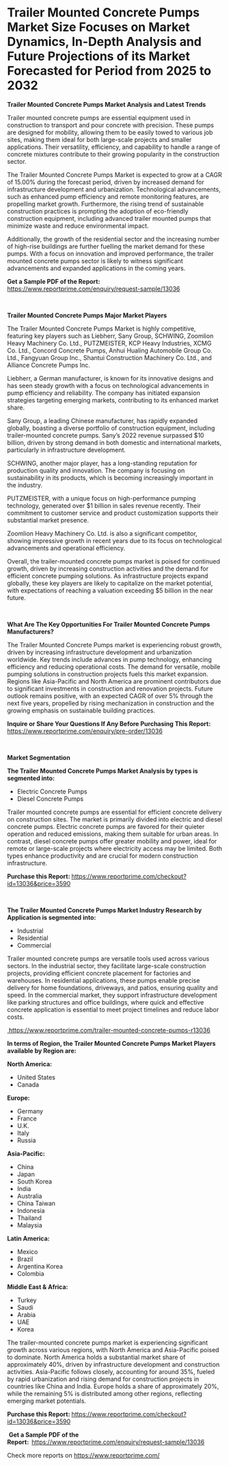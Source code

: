 <p><h1>Trailer Mounted Concrete Pumps Market Size Focuses on Market Dynamics, In-Depth Analysis and Future Projections of its Market Forecasted for Period from 2025 to 2032</h1></p><p><strong>Trailer Mounted Concrete Pumps Market Analysis and Latest Trends</strong></p>
<p><p>Trailer mounted concrete pumps are essential equipment used in construction to transport and pour concrete with precision. These pumps are designed for mobility, allowing them to be easily towed to various job sites, making them ideal for both large-scale projects and smaller applications. Their versatility, efficiency, and capability to handle a range of concrete mixtures contribute to their growing popularity in the construction sector.</p><p>The Trailer Mounted Concrete Pumps Market is expected to grow at a CAGR of 15.00% during the forecast period, driven by increased demand for infrastructure development and urbanization. Technological advancements, such as enhanced pump efficiency and remote monitoring features, are propelling market growth. Furthermore, the rising trend of sustainable construction practices is prompting the adoption of eco-friendly construction equipment, including advanced trailer mounted pumps that minimize waste and reduce environmental impact.</p><p>Additionally, the growth of the residential sector and the increasing number of high-rise buildings are further fuelling the market demand for these pumps. With a focus on innovation and improved performance, the trailer mounted concrete pumps sector is likely to witness significant advancements and expanded applications in the coming years.</p></p>
<p><strong>Get a Sample PDF of the Report:&nbsp;</strong> <a href="https://www.reportprime.com/enquiry/request-sample/13036?utm_campaign=3256&utm_medium=2&utm_source=Github&utm_content=ia&utm_term=19032025&utm_id=trailer-mounted-concrete-pumps">https://www.reportprime.com/enquiry/request-sample/13036</a></p>
<p>&nbsp;</p>
<p><strong>Trailer Mounted Concrete Pumps Major Market Players</strong></p>
<p><p>The Trailer Mounted Concrete Pumps Market is highly competitive, featuring key players such as Liebherr, Sany Group, SCHWING, Zoomlion Heavy Machinery Co. Ltd., PUTZMEISTER, KCP Heavy Industries, XCMG Co. Ltd., Concord Concrete Pumps, Anhui Hualing Automobile Group Co. Ltd., Fangyuan Group Inc., Shantui Construction Machinery Co. Ltd., and Alliance Concrete Pumps Inc. </p><p>Liebherr, a German manufacturer, is known for its innovative designs and has seen steady growth with a focus on technological advancements in pump efficiency and reliability. The company has initiated expansion strategies targeting emerging markets, contributing to its enhanced market share.</p><p>Sany Group, a leading Chinese manufacturer, has rapidly expanded globally, boasting a diverse portfolio of construction equipment, including trailer-mounted concrete pumps. Sany’s 2022 revenue surpassed $10 billion, driven by strong demand in both domestic and international markets, particularly in infrastructure development.</p><p>SCHWING, another major player, has a long-standing reputation for production quality and innovation. The company is focusing on sustainability in its products, which is becoming increasingly important in the industry. </p><p>PUTZMEISTER, with a unique focus on high-performance pumping technology, generated over $1 billion in sales revenue recently. Their commitment to customer service and product customization supports their substantial market presence.</p><p>Zoomlion Heavy Machinery Co. Ltd. is also a significant competitor, showing impressive growth in recent years due to its focus on technological advancements and operational efficiency. </p><p>Overall, the trailer-mounted concrete pumps market is poised for continued growth, driven by increasing construction activities and the demand for efficient concrete pumping solutions. As infrastructure projects expand globally, these key players are likely to capitalize on the market potential, with expectations of reaching a valuation exceeding $5 billion in the near future.</p></p>
<p>&nbsp;</p>
<p><strong>What Are The Key Opportunities For Trailer Mounted Concrete Pumps Manufacturers?</strong></p>
<p><p>The Trailer Mounted Concrete Pumps market is experiencing robust growth, driven by increasing infrastructure development and urbanization worldwide. Key trends include advances in pump technology, enhancing efficiency and reducing operational costs. The demand for versatile, mobile pumping solutions in construction projects fuels this market expansion. Regions like Asia-Pacific and North America are prominent contributors due to significant investments in construction and renovation projects. Future outlook remains positive, with an expected CAGR of over 5% through the next five years, propelled by rising mechanization in construction and the growing emphasis on sustainable building practices.</p></p>
<p><strong>Inquire or Share Your Questions If Any Before Purchasing This Report:</strong> <a href="https://www.reportprime.com/enquiry/pre-order/13036?utm_campaign=3256&utm_medium=2&utm_source=Github&utm_content=ia&utm_term=19032025&utm_id=trailer-mounted-concrete-pumps">https://www.reportprime.com/enquiry/pre-order/13036</a></p>
<p>&nbsp;</p>
<p><strong>Market Segmentation</strong></p>
<p><strong>The Trailer Mounted Concrete Pumps Market Analysis by types is segmented into:</strong></p>
<p><ul><li>Electric Concrete Pumps</li><li>Diesel Concrete Pumps</li></ul></p>
<p><p>Trailer mounted concrete pumps are essential for efficient concrete delivery on construction sites. The market is primarily divided into electric and diesel concrete pumps. Electric concrete pumps are favored for their quieter operation and reduced emissions, making them suitable for urban areas. In contrast, diesel concrete pumps offer greater mobility and power, ideal for remote or large-scale projects where electricity access may be limited. Both types enhance productivity and are crucial for modern construction infrastructure.</p></p>
<p><strong>Purchase this Report:&nbsp;</strong><a href="https://www.reportprime.com/checkout?id=13036&price=3590&utm_campaign=3256&utm_medium=2&utm_source=Github&utm_content=ia&utm_term=19032025&utm_id=trailer-mounted-concrete-pumps">https://www.reportprime.com/checkout?id=13036&price=3590</a></p>
<p>&nbsp;</p>
<p><strong>The Trailer Mounted Concrete Pumps Market Industry Research by Application is segmented into:</strong></p>
<p><ul><li>Industrial</li><li>Residential</li><li>Commercial</li></ul></p>
<p><p>Trailer mounted concrete pumps are versatile tools used across various sectors. In the industrial sector, they facilitate large-scale construction projects, providing efficient concrete placement for factories and warehouses. In residential applications, these pumps enable precise delivery for home foundations, driveways, and patios, ensuring quality and speed. In the commercial market, they support infrastructure development like parking structures and office buildings, where quick and effective concrete application is essential to meet project timelines and reduce labor costs.</p></p>
<p><a href="https://www.reportprime.com/trailer-mounted-concrete-pumps-r13036?utm_campaign=3256&utm_medium=2&utm_source=Github&utm_content=ia&utm_term=19032025&utm_id=trailer-mounted-concrete-pumps">&nbsp;https://www.reportprime.com/trailer-mounted-concrete-pumps-r13036</a></p>
<p><strong>In terms of Region, the Trailer Mounted Concrete Pumps Market Players available by Region are:</strong></p>
<p>
    <p> <strong> North America: </strong>
        <ul>
            <li>United States</li>
            <li>Canada</li>
        </ul>
        </p> 
    <p> <strong> Europe: </strong>
        <ul>
            <li>Germany</li>
            <li>France</li>
            <li>U.K.</li>
            <li>Italy</li>
            <li>Russia</li>
        </ul>
        </p> 
    <p> <strong> Asia-Pacific: </strong>
        <ul>
            <li>China</li>
            <li>Japan</li>
            <li>South Korea</li>
            <li>India</li>
            <li>Australia</li>
            <li>China Taiwan</li>
            <li>Indonesia</li>
            <li>Thailand</li>
            <li>Malaysia</li>
        </ul>
        </p> 
    <p> <strong> Latin America: </strong>
        <ul>
            <li>Mexico</li>
            <li>Brazil</li>
            <li>Argentina Korea</li>
            <li>Colombia</li>
        </ul>
        </p> 
    <p> <strong> Middle East & Africa: </strong>
        <ul>
            <li>Turkey</li>
            <li>Saudi</li>
            <li>Arabia</li>
            <li>UAE</li>
            <li>Korea</li>
        </ul>
    </p>
    </p>
<p><p>The trailer-mounted concrete pumps market is experiencing significant growth across various regions, with North America and Asia-Pacific poised to dominate. North America holds a substantial market share of approximately 40%, driven by infrastructure development and construction activities. Asia-Pacific follows closely, accounting for around 35%, fueled by rapid urbanization and rising demand for construction projects in countries like China and India. Europe holds a share of approximately 20%, while the remaining 5% is distributed among other regions, reflecting emerging market potentials.</p></p>
<p><strong>Purchase this Report: </strong><a href="https://www.reportprime.com/checkout?id=13036&price=3590&utm_campaign=3256&utm_medium=2&utm_source=Github&utm_content=ia&utm_term=19032025&utm_id=trailer-mounted-concrete-pumps">https://www.reportprime.com/checkout?id=13036&price=3590</a></p>
<p>&nbsp;<strong>Get a Sample PDF of the Report:&nbsp;&nbsp;</strong><a href="https://www.reportprime.com/enquiry/request-sample/13036?utm_campaign=3256&utm_medium=2&utm_source=Github&utm_content=ia&utm_term=19032025&utm_id=trailer-mounted-concrete-pumps">https://www.reportprime.com/enquiry/request-sample/13036</a></p>
<p><strong></strong></p>
<p>Check more reports on <a href="https://www.reportprime.com/?utm_campaign=3256&utm_medium=2&utm_source=Github&utm_content=ia&utm_term=19032025&utm_id=trailer-mounted-concrete-pumps">https://www.reportprime.com/</a></p>